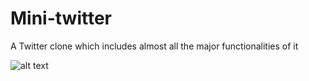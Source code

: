 # Mini-twitter

A Twitter clone which includes almost all the major functionalities of it

![alt text](https://https://support.appsflyer.com/hc/article_attachments/360001968989/twitter_logo.jpg)
